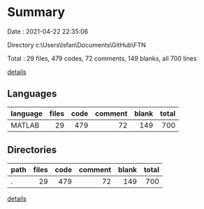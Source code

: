 # Summary

Date : 2021-04-22 22:35:06

Directory c:\Users\lsfan\Documents\GitHub\FTN

Total : 29 files,  479 codes, 72 comments, 149 blanks, all 700 lines

[details](details.md)

## Languages
| language | files | code | comment | blank | total |
| :--- | ---: | ---: | ---: | ---: | ---: |
| MATLAB | 29 | 479 | 72 | 149 | 700 |

## Directories
| path | files | code | comment | blank | total |
| :--- | ---: | ---: | ---: | ---: | ---: |
| . | 29 | 479 | 72 | 149 | 700 |

[details](details.md)